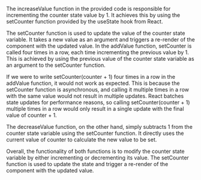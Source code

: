 The increaseValue function in the provided code is responsible for incrementing the counter state value by 1. It achieves this by using the setCounter function provided by the useState hook from React.

The setCounter function is used to update the value of the counter state variable. It takes a new value as an argument and triggers a re-render of the component with the updated value. In the addValue function, setCounter is called four times in a row, each time incrementing the previous value by 1. This is achieved by using the previous value of the counter state variable as an argument to the setCounter function.

If we were to write setCounter(counter + 1) four times in a row in the addValue function, it would not work as expected. This is because the setCounter function is asynchronous, and calling it multiple times in a row with the same value would not result in multiple updates. React batches state updates for performance reasons, so calling setCounter(counter + 1) multiple times in a row would only result in a single update with the final value of counter + 1.

The decreaseValue function, on the other hand, simply subtracts 1 from the counter state variable using the setCounter function. It directly uses the current value of counter to calculate the new value to be set.

Overall, the functionality of both functions is to modify the counter state variable by either incrementing or decrementing its value. The setCounter function is used to update the state and trigger a re-render of the component with the updated value.

